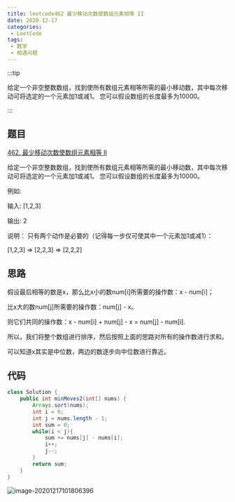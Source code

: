 ```yaml
---
title: leetcode462 最少移动次数使数组元素相等 II
date: 2020-12-17
categories:
 - LeetCode
tags:
 - 数学
 - 相遇问题
---
```


:::tip

给定一个非空整数数组，找到使所有数组元素相等所需的最小移动数，其中每次移动可将选定的一个元素加1或减1。 您可以假设数组的长度最多为10000。

:::

<!-- more -->

## 题目

[462. 最少移动次数使数组元素相等 II](https://leetcode-cn.com/problems/minimum-moves-to-equal-array-elements-ii/)

给定一个非空整数数组，找到使所有数组元素相等所需的最小移动数，其中每次移动可将选定的一个元素加1或减1。 您可以假设数组的长度最多为10000。

例如:

输入:
[1,2,3]

输出:
2

说明：
只有两个动作是必要的（记得每一步仅可使其中一个元素加1或减1）： 

[1,2,3]  =>  [2,2,3]  =>  [2,2,2]

## 思路

假设最后相等的数是x，那么比x小的数num[i]所需要的操作数：x - num[i]；

比x大的数num[j]所需要的操作数：num[j] - x。

则它们共同的操作数：x - num[i] + num[j] - x = num[j] - num[i].

所以，我们将整个数组进行排序，然后按照上面的思路对所有的操作数进行求和。

可以知道x其实是中位数，两边的数逐步向中位数进行靠近。

## 代码



```java
class Solution {
    public int minMoves2(int[] nums) {
        Arrays.sort(nums);
        int i = 0;
        int j = nums.length - 1;
        int sum = 0;
        while(i < j){
            sum += nums[j] - nums[i];
            i++;
            j--;
        }
        return sum;
    }
}
```

![image-20201217101806396](https://i.loli.net/2020/12/17/Ge9cMjVLJtkF84W.png)
